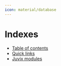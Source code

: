 ```yaml
---
icon: material/database
---
```


# Indexes

- [Table of contents](./table-of-contents.md)
- [Quick links](./links.md)
- [Juvix modules](./juvix_modules.md)